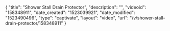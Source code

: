 {
    "title": "Shower Stall Drain Protector",
    "description": "",
    "videoid": "158348911",
    "date_created": "1523039921",
    "date_modified": "1523490496",
    "type": "captivate",
    "layout": "video",
    "url": "\/v\/shower-stall-drain-protector\/158348911"
}